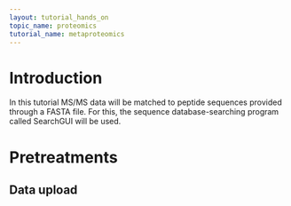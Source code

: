 ```yaml
---
layout: tutorial_hands_on
topic_name: proteomics
tutorial_name: metaproteomics
---
```


# Introduction

In this tutorial MS/MS data will be matched to peptide sequences provided through a FASTA file.
For this, the sequence database-searching program called SearchGUI will be used.

# Pretreatments

## Data upload